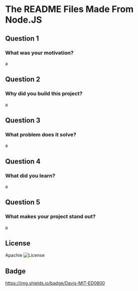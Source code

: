 # The README Files Made From Node.JS
## Question 1
### What was your motivation?
a
## Question 2
### Why did you build this project?
a
## Question 3
### What problem does it solve?
a
## Question 4
### What did you learn?
a
## Question 5
### What makes your project stand out?
a
## License
Apachie
![License](https://img.shields.io/github/languages/top/lernantino/Apachie)
## Badge
https://img.shields.io/badge/Davis-MIT-ED0800
